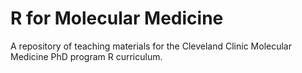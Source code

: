# R for Molecular Medicine

A repository of teaching materials for the Cleveland Clinic Molecular Medicine PhD program R curriculum.
